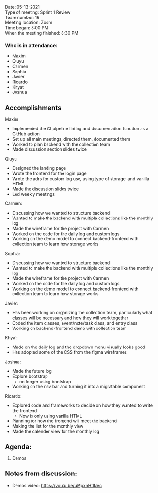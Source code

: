 Date: 05-13-2021 <br>
Type of meeting: Sprint 1 Review <br>
Team number: 16 <br>
Meeting location: Zoom <br>
Time began: 8:00 PM <br> 
When the meeting finished: 8:30 PM

### Who is in attendance:
- Maxim
- Qiuyu
- Carmen
- Sophia
- Javier
- Ricardo
- Khyat
- Joshua

## Accomplishments
Maxim 
- Implemented the CI pipeline linting and documentation function as a GitHub action
- Set up all main meetings, directed them, documented them
- Worked to plan backend with the collection team
- Made discussion section slides twice

Qiuyu 
- Designed the landing page
- Wrote the frontend for the login page
- Wrote the adrs for custom log use, using type of storage, and vanilla HTML
- Made the discussion slides twice
- Led weekly meetings

Carmen:
- Discussing how we wanted to structure backend
- Wanted to make the backend with multiple collections like the monthly log
- Made the wireframe for the project with Carmen
- Worked on the code for the daily log and custom logs
- Working on the demo model to connect backend-frontend with collection team to learn how storage works

Sophia:
- Discussing how we wanted to structure backend
- Wanted to make the backend with multiple collections like the monthly log
- Made the wireframe for the project with Carmen
- Worked on the code for the daily log and custom logs
- Working on the demo model to connect backend-frontend with collection team to learn how storage works

Javier:
- Has been working on organizing the collection team, particularly what classes will be necessary and how they will work together
- Coded the item classes, event/note/task class, and entry class
- Working on backend-frontend demo with collection team

Khyat:
- Made on the daily log and the dropdown menu visually looks good
- Has adopted some of the CSS from the figma wireframes

Joshua:
- Made the future log
- Explore bootstrap
	- no longer using bootstrap
- Working on the nav bar and turning it into a migratable component

Ricardo:
- Explored code and frameworks to decide on how they wanted to write the frontend
	- Now is only using vanilla HTML
- Planning for how the frontend will meet the backend
- Making the list for the monthly view
- Made the calender view for the monthly log

## Agenda:
1. Demos

## Notes from discussion:
- Demos video: https://youtu.be/uMpxnHtlNec
